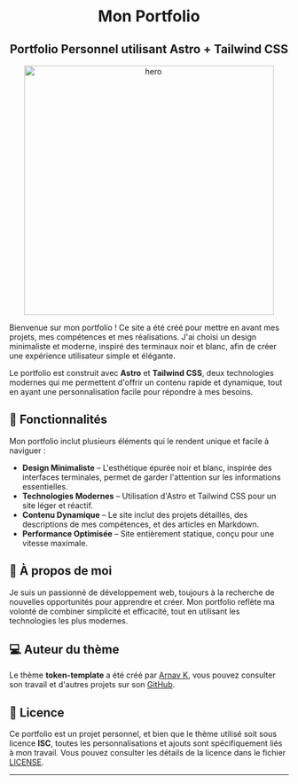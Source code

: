 <h1 align="center">Mon Portfolio</h1>
<h2 align="center">Portfolio Personnel utilisant Astro + Tailwind CSS</h2>

<p align="center">
    <img alt="hero" width="450" src="public/image.png" />
</p>

Bienvenue sur mon portfolio ! Ce site a été créé pour mettre en avant mes projets, mes compétences et mes réalisations. J'ai choisi un design minimaliste et moderne, inspiré des terminaux noir et blanc, afin de créer une expérience utilisateur simple et élégante.

Le portfolio est construit avec **Astro** et **Tailwind CSS**, deux technologies modernes qui me permettent d'offrir un contenu rapide et dynamique, tout en ayant une personnalisation facile pour répondre à mes besoins.

## 🌟 Fonctionnalités

Mon portfolio inclut plusieurs éléments qui le rendent unique et facile à naviguer :

- **Design Minimaliste** – L'esthétique épurée noir et blanc, inspirée des interfaces terminales, permet de garder l'attention sur les informations essentielles.
- **Technologies Modernes** – Utilisation d'Astro et Tailwind CSS pour un site léger et réactif.
- **Contenu Dynamique** – Le site inclut des projets détaillés, des descriptions de mes compétences, et des articles en Markdown.
- **Performance Optimisée** – Site entièrement statique, conçu pour une vitesse maximale.

## 👤 À propos de moi

Je suis un passionné de développement web, toujours à la recherche de nouvelles opportunités pour apprendre et créer. Mon portfolio reflète ma volonté de combiner simplicité et efficacité, tout en utilisant les technologies les plus modernes.

## 💻 Auteur du thème

Le thème **token-template** a été créé par [Arnav K](https://github.com/ArnavK-09), vous pouvez consulter son travail et d'autres projets sur son [GitHub](https://github.com/ArnavK-09).

## 📄 Licence

Ce portfolio est un projet personnel, et bien que le thème utilisé soit sous licence **ISC**, toutes les personnalisations et ajouts sont spécifiquement liés à mon travail. Vous pouvez consulter les détails de la licence dans le fichier [LICENSE](https://github.com/ArnavK-09/token-template/blob/main/LICENSE).

---


